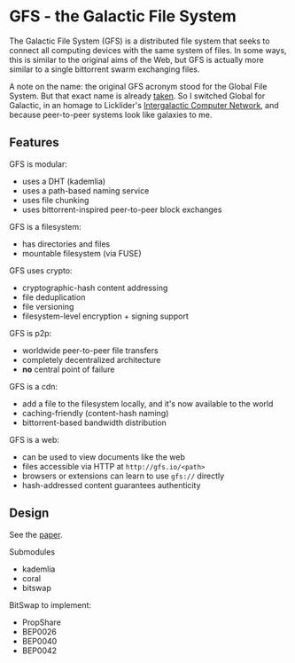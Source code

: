 # GFS - the Galactic File System

The Galactic File System (GFS) is a distributed file system that seeks to
connect all computing devices with the same system of files. In some ways,
this is similar to the original aims of the Web, but GFS is actually more
similar to a single bittorrent swarm exchanging files.

A note on the name: the original GFS acronym stood for the Global File System.
But that exact name is already [taken](http://en.wikipedia.org/wiki/GFS2).
So I switched Global for Galactic, in an homage to Licklider's
[Intergalactic Computer Network](http://en.wikipedia.org/wiki/Intergalactic_Computer_Network),
and because peer-to-peer systems look like galaxies to me.

## Features

GFS is modular:
- uses a DHT (kademlia)
- uses a path-based naming service
- uses file chunking
- uses bittorrent-inspired peer-to-peer block exchanges

GFS is a filesystem:
- has directories and files
- mountable filesystem (via FUSE)

GFS uses crypto:
- cryptographic-hash content addressing
- file deduplication
- file versioning
- filesystem-level encryption + signing support

GFS is p2p:
- worldwide peer-to-peer file transfers
- completely decentralized architecture
- **no** central point of failure

GFS is a cdn:
- add a file to the filesystem locally, and it's now available to the world
- caching-friendly (content-hash naming)
- bittorrent-based bandwidth distribution

GFS is a web:
- can be used to view documents like the web
- files accessible via HTTP at `http://gfs.io/<path>`
- browsers or extensions can learn to use `gfs://` directly
- hash-addressed content guarantees authenticity

## Design

See the [paper](https://github.com/jbenet/gfs/raw/master/paper/gfs.pdf).

Submodules

- kademlia
- coral
- bitswap

BitSwap to implement:

- PropShare
- BEP0026
- BEP0040
- BEP0042

